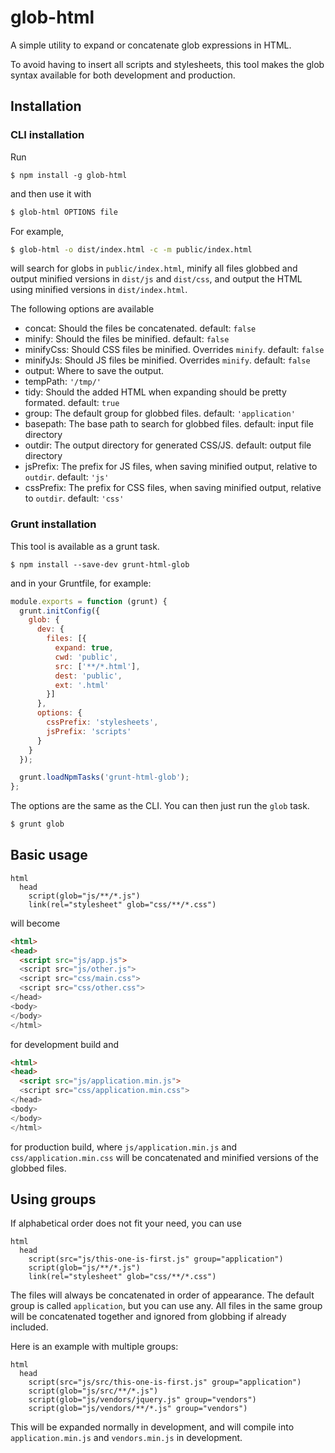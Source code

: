 # glob-html

A simple utility to expand or concatenate
glob expressions in HTML.

To avoid having to insert all scripts and stylesheets,
this tool makes the glob syntax available for both
development and production.

## Installation

### CLI installation

Run

```
$ npm install -g glob-html
```

and then use it with

```sh
$ glob-html OPTIONS file
```

For example,

```sh
$ glob-html -o dist/index.html -c -m public/index.html
```

will search for globs in `public/index.html`,
minify all files globbed and output minified versions
in `dist/js` and `dist/css`, and output the
HTML using minified versions in `dist/index.html`.

The following options are available

* concat: Should the files be concatenated. default: `false`
* minify: Should the files be minified. default: `false`
* minifyCss: Should CSS files be minified. Overrides `minify`. default: `false`
* minifyJs: Should JS files be minified. Overrides `minify`. default: `false`
* output: Where to save the output.
* tempPath: `'/tmp/'`
* tidy: Should the added HTML when expanding should be pretty formated. default: `true`
* group: The default group for globbed files. default: `'application'`
* basepath: The base path to search for globbed files. default: input file directory
* outdir: The output directory for generated CSS/JS. default: output file directory
* jsPrefix: The prefix for JS files, when saving minified output, relative to `outdir`. default: `'js'`
* cssPrefix: The prefix for CSS files, when saving minified output, relative to `outdir`. default: `'css'`

### Grunt installation

This tool is available as a grunt task.

```
$ npm install --save-dev grunt-html-glob
```

and in your Gruntfile, for example:

```javascript
module.exports = function (grunt) {
  grunt.initConfig({
    glob: {
      dev: {
        files: [{
          expand: true,
          cwd: 'public',
          src: ['**/*.html'],
          dest: 'public',
          ext: '.html'
        }]
      },
      options: {
        cssPrefix: 'stylesheets',
        jsPrefix: 'scripts'
      }
    }
  });

  grunt.loadNpmTasks('grunt-html-glob');
};
```

The options are the same as the CLI.
You can then just run the `glob` task.

```sh
$ grunt glob
```

## Basic usage

```slim
html
  head
    script(glob="js/**/*.js")
    link(rel="stylesheet" glob="css/**/*.css")
```

will become

```html
<html>
<head>
  <script src="js/app.js">
  <script src="js/other.js">
  <script src="css/main.css">
  <script src="css/other.css">
</head>
<body>
</body>
</html>
```

for development build and

```html
<html>
<head>
  <script src="js/application.min.js">
  <script src="css/application.min.css">
</head>
<body>
</body>
</html>
```

for production build, where `js/application.min.js` and
`css/application.min.css` will be concatenated and
minified versions of the globbed files.

## Using groups

If alphabetical order does not fit your need, you can
use

```slim
html
  head
    script(src="js/this-one-is-first.js" group="application")
    script(glob="js/**/*.js")
    link(rel="stylesheet" glob="css/**/*.css")
```

The files will always be concatenated in order of appearance.
The default group is called `application`, but you can use any. All files
in the same group will be concatenated together and ignored from
globbing if already included.

Here is an example with multiple groups:

```slim
html
  head
    script(src="js/src/this-one-is-first.js" group="application")
    script(glob="js/src/**/*.js")
    script(glob="js/vendors/jquery.js" group="vendors")
    script(glob="js/vendors/**/*.js" group="vendors")
```

This will be expanded normally in development,
and will compile into `application.min.js` and `vendors.min.js`
in development.
